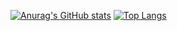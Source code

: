 [![Anurag's GitHub stats](https://github-readme-stats.vercel.app/api?username=Triet1705&theme=ambient_gradient )](https://github.com/anuraghazra/github-readme-stats)
[![Top Langs](https://github-readme-stats.vercel.app/api/top-langs/?username=Triet1705)](https://github.com/anuraghazra/github-readme-stats)

